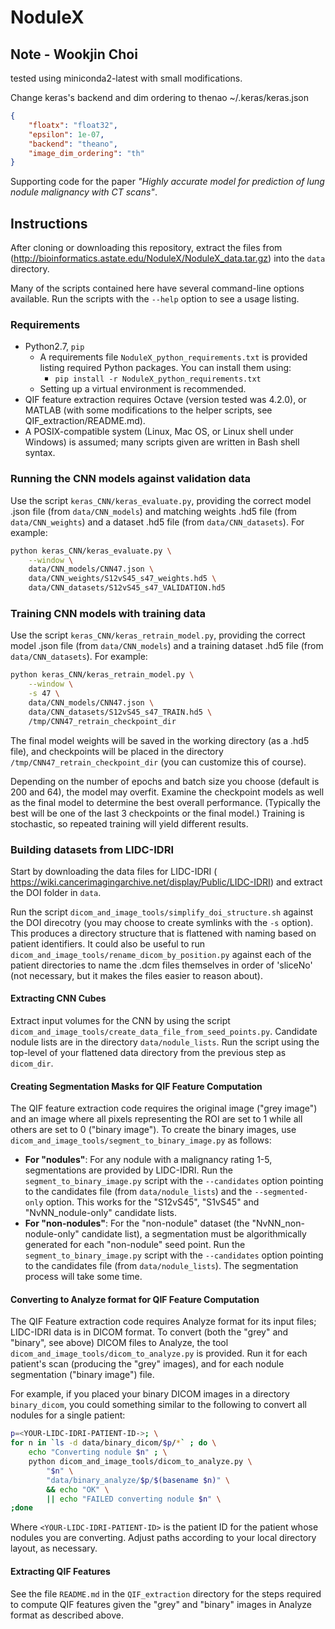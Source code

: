 # NoduleX

## Note - Wookjin Choi
tested using miniconda2-latest with small modifications.

Change keras's backend and dim ordering to thenao
~/.keras/keras.json
```json
{
    "floatx": "float32",
    "epsilon": 1e-07,
    "backend": "theano",
    "image_dim_ordering": "th"
}
```

Supporting code for the paper _"Highly accurate model for prediction of lung nodule malignancy with CT scans"_.

## Instructions
After cloning or downloading this repository, extract the files from (http://bioinformatics.astate.edu/NoduleX/NoduleX_data.tar.gz) into the `data` directory.  

Many of the scripts contained here have several command-line options available.  Run the scripts with the `--help` option to see a usage listing.

### Requirements
* Python2.7, `pip`
    - A requirements file `NoduleX_python_requirements.txt` is provided listing required Python packages.  You can install them using:
        - `pip install -r NoduleX_python_requirements.txt`
    - Setting up a virtual environment is recommended.
* QIF feature extraction requires Octave (version tested was 4.2.0), or MATLAB (with some modifications to the helper scripts, see QIF_extraction/README.md).
* A POSIX-compatible system (Linux, Mac OS, or Linux shell under Windows) is assumed; many scripts given are written in Bash shell syntax.

### Running the CNN models against validation data
Use the script `keras_CNN/keras_evaluate.py`, providing the correct model .json file (from `data/CNN_models`) and matching weights .hd5 file (from `data/CNN_weights`) and a dataset .hd5 file (from `data/CNN_datasets`).  For example:

```bash
python keras_CNN/keras_evaluate.py \
    --window \
    data/CNN_models/CNN47.json \
    data/CNN_weights/S12vS45_s47_weights.hd5 \
    data/CNN_datasets/S12vS45_s47_VALIDATION.hd5
```

### Training CNN models with training data
Use the script `keras_CNN/keras_retrain_model.py`, providing the correct model .json file (from `data/CNN_models`) and a training dataset .hd5 file (from `data/CNN_datasets`).  For example:

```bash
python keras_CNN/keras_retrain_model.py \
    --window \
    -s 47 \
    data/CNN_models/CNN47.json \
    data/CNN_datasets/S12vS45_s47_TRAIN.hd5 \
    /tmp/CNN47_retrain_checkpoint_dir
```

The final model weights will be saved in the working directory (as a .hd5 file), and checkpoints will be placed in the directory `/tmp/CNN47_retrain_checkpoint_dir` (you can customize this of course).

Depending on the number of epochs and batch size you choose (default is 200 and 64), the model may overfit.  Examine the checkpoint models as well as the final model to determine the best overall performance.  (Typically the best will be one of the last 3 checkpoints or the final model.)  Training is stochastic, so repeated training will yield different results.

### Building datasets from LIDC-IDRI
Start by downloading the data files for LIDC-IDRI (
https://wiki.cancerimagingarchive.net/display/Public/LIDC-IDRI) and extract the DOI folder in `data`.

Run the script `dicom_and_image_tools/simplify_doi_structure.sh` against the DOI direcotry (you may choose to create symlinks with the `-s` option).  This produces a directory structure that is flattened with naming based on patient identifiers.  It could also be useful to run `dicom_and_image_tools/rename_dicom_by_position.py` against each of the patient directories to name the .dcm files themselves in order of 'sliceNo' (not necessary, but it makes the files easier to reason about).

#### Extracting CNN Cubes
Extract input volumes for the CNN by using the script `dicom_and_image_tools/create_data_file_from_seed_points.py`.  Candidate nodule lists are in the directory `data/nodule_lists`.  Run the script using the top-level of your flattened data directory from the previous step as `dicom_dir`.

#### Creating Segmentation Masks for QIF Feature Computation
The QIF feature extraction code requires the original image ("grey image") and an image where all pixels representing the ROI are set to 1 while all others are set to 0 ("binary image").  To create the binary images, use `dicom_and_image_tools/segment_to_binary_image.py` as follows:

* **For "nodules"**:  For any nodule with a malignancy rating 1-5, segmentations are provided by LIDC-IDRI.  Run the `segment_to_binary_image.py` script with the `--candidates` option pointing to the candidates file (from `data/nodule_lists`) and the `--segmented-only` option.  This works for the "S12vS45", "S1vS45" and "NvNN_nodule-only" candidate lists.
* **For "non-nodules"**: For the "non-nodule" dataset (the "NvNN_non-nodule-only" candidate list), a segmentation must be algorithmically generated for each "non-nodule" seed point.  Run the `segment_to_binary_image.py` script with the `--candidates` option pointing to the candidates file (from `data/nodule_lists`).  The segmentation process will take some time.

#### Converting to Analyze format for QIF Feature Computation
The QIF Feature extraction code requires Analyze format for its input files; LIDC-IDRI data is in DICOM format.  To convert (both the "grey" and "binary", see above) DICOM files to Analyze, the tool `dicom_and_image_tools/dicom_to_analyze.py` is provided.  Run it for each patient's scan (producing the "grey" images), and for each nodule segmentation ("binary image") file.

For example, if you placed your binary DICOM images in a directory `binary_dicom`, you could something similar to the following to convert all nodules for a single patient:

```bash
p=<YOUR-LIDC-IDRI-PATIENT-ID->; \
for n in `ls -d data/binary_dicom/$p/*` ; do \
    echo "Converting nodule $n" ; \
    python dicom_and_image_tools/dicom_to_analyze.py \
        "$n" \
        "data/binary_analyze/$p/$(basename $n)" \
        && echo "OK" \
        || echo "FAILED converting nodule $n" \
;done
```

Where `<YOUR-LIDC-IDRI-PATIENT-ID>` is the patient ID for the patient whose nodules you are converting.  Adjust paths according to your local directory layout, as necessary.

#### Extracting QIF Features
See the file `README.md` in the `QIF_extraction` directory for the steps required to compute QIF features given the "grey" and "binary" images in Analyze format as described above.





